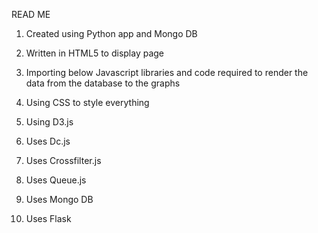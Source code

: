 READ ME

1.   Created using Python app and Mongo DB

2.   Written in HTML5 to display page

3.   Importing below Javascript libraries and code required to render the data from the database to the graphs

4.   Using CSS to style everything

5.   Using D3.js

6.    Uses Dc.js

7.   Uses Crossfilter.js

8.   Uses Queue.js

9.   Uses Mongo DB

10.  Uses Flask